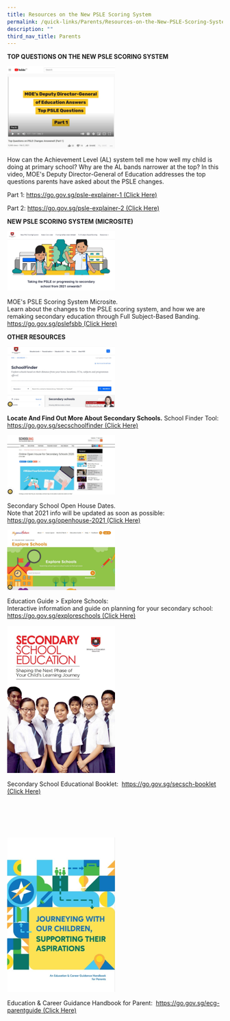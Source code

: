 ```yaml
---
title: Resources on the New PSLE Scoring System
permalink: /quick-links/Parents/Resources-on-the-New-PSLE-Scoring-System
description: ""
third_nav_title: Parents
---
```

**TOP QUESTIONS ON THE NEW PSLE SCORING SYSTEM**

<img src="/images/Top%20Question.jpg" 
     style="width:50%">

How can the Achievement Level (AL) system tell me how well my child is doing at primary school? Why are the AL bands narrower at the top? In this video, MOE's Deputy Director-General of Education addresses the top questions parents have asked about the PSLE changes.

Part 1: [https://go.gov.sg/psle-explainer-1 (Click Here)](https://go.gov.sg/psle-explainer-1)

Part 2: [https://go.gov.sg/psle-explainer-2 (Click Here)](https://go.gov.sg/psle-explainer-2)

**NEW PSLE SCORING SYSTEM (MICROSITE)**

<img src="/images/New%20PSLE%20Scoring%20System%20Microsite.jpg" style="width:50%">
		 
MOE's PSLE Scoring System Microsite.  
Learn about the changes to the PSLE scoring system, and how we are remaking secondary education through Full Subject-Based Banding.  
[https://go.gov.sg/pslefsbb (Click Here)](https://go.gov.sg/pslefsbb)


**OTHER RESOURCES**

<img src="/images/SecSchoolFinder.jpg" 
     style="width:50%">
		 
**Locate And Find Out More About Secondary Schools.**
School Finder Tool:  
[https://go.gov.sg/secschoolfinder (Click Here)](https://www.moe.gov.sg/schoolfinder/?journey=Secondary%20school)

<img src="/images/Open%20House%202021.jpg" 
     style="width:50%">

Secondary School Open House Dates.  
Note that 2021 info will be updated as soon as possible:   
[https://go.gov.sg/openhouse-2021 (Click Here)](https://www.schoolbag.edu.sg/story/online-open-house-for-secondary-schools-2020)

<img src="/images/Explore%20Schools.jpg" 
     style="width:50%">

Education Guide > Explore Schools:   
Interactive information and guide on planning for your secondary school:  
[https://go.gov.sg/exploreschools (Click Here)](https://go.gov.sg/exploreschools)

<img src="/images/SecSchool%20Booklet.jpg" 
     style="width:50%">
		
	
Secondary School Educational Booklet: 
[https://go.gov.sg/secsch-booklet (Click Here)](https://go.gov.sg/secsch-booklet)

<br><br><br><br><br>
<img src="/images/ECG%20Parentguide.jpg" 
     style="width:50%">
		 
Education & Career Guidance Handbook for Parent: 
[https://go.gov.sg/ecg-parentguide (Click Here)](https://go.gov.sg/ecg-parentguide)